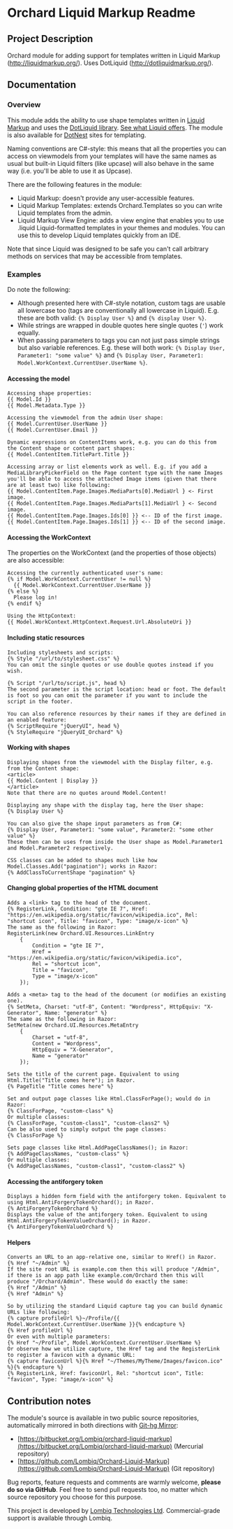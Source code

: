 # Orchard Liquid Markup Readme



## Project Description

Orchard module for adding support for templates written in Liquid Markup (http://liquidmarkup.org/). Uses DotLiquid (http://dotliquidmarkup.org/).


## Documentation

### Overview

This module adds the ability to use shape templates written in [Liquid Markup](http://liquidmarkup.org/) and uses the [DotLiquid library](http://dotliquidmarkup.org/). [See what Liquid offers](https://github.com/Shopify/liquid/wiki/Liquid-for-Designers). The module is also available for [DotNest](http://dotnest.com/) sites for templating.

Naming conventions are C#-style: this means that all the properties you can access on viewmodels from your templates will have the same names as usual but built-in Liquid filters (like upcase) will also behave in the same way (i.e. you'll be able to use it as Upcase).

There are the following features in the module:

- Liquid Markup: doesn't provide any user-accessible features.
- Liquid Markup Templates: extends Orchard.Templates so you can write Liquid templates from the admin.
- Liquid Markup View Engine: adds a view engine that enables you to use .liquid Liquid-formatted templates in your themes and modules. You can use this to develop Liquid templates quickly from an IDE.

Note that since Liquid was designed to be safe you can't call arbitrary methods on services that may be accessible from templates.

### Examples

Do note the following:

- Although presented here with C#-style notation, custom tags are usable all lowercase too (tags are conventionally all lowercase in Liquid). E.g. these are both valid: `{% Display User %}` and `{% display User %}`.
- While strings are wrapped in double quotes here single quotes (`'`) work equally.
- When passing parameters to tags you can not just pass simple strings but also variable references. E.g. these will both work: `{% Display User, Parameter1: "some value" %}` and  `{% Display User, Parameter1: Model.WorkContext.CurrentUser.UserName %}`.

#### Accessing the model

	Accessing shape properties:
	{{ Model.Id }}
	{{ Model.Metadata.Type }}
	
	Accessing the viewmodel from the admin User shape:
	{{ Model.CurrentUser.UserName }}
	{{ Model.CurrentUser.Email }}
	
	Dynamic expressions on ContentItems work, e.g. you can do this from the Content shape or content part shapes:
	{{ Model.ContentItem.TitlePart.Title }}

	Accessing array or list elements work as well. E.g. if you add a MediaLibraryPickerField on the Page content type with the name Images you'll be able to access the attached Image items (given that there are at least two) like following:
	{{ Model.ContentItem.Page.Images.MediaParts[0].MediaUrl } <- First image.
	{{ Model.ContentItem.Page.Images.MediaParts[1].MediaUrl } <- Second image.
	{{ Model.ContentItem.Page.Images.Ids[0] }} <-- ID of the first image.
	{{ Model.ContentItem.Page.Images.Ids[1] }} <-- ID of the second image.

#### Accessing the WorkContext

The properties on the WorkContext (and the properties of those objects) are also accessible:

	Accessing the currently authenticated user's name: 
	{% if Model.WorkContext.CurrentUser != null %}
	  {{ Model.WorkContext.CurrentUser.UserName }}
	{% else %}
	  Please log in!
	{% endif %}
	
	Using the HttpContext:
	{{ Model.WorkContext.HttpContext.Request.Url.AbsoluteUri }}

#### Including static resources

	Including stylesheets and scripts:
	{% Style "/url/to/stylesheet.css" %}
	You can omit the single quotes or use double quotes instead if you wish.
	
	{% Script "/url/to/script.js", head %}
	The second parameter is the script location: head or foot. The default is foot so you can omit the parameter if you want to include the script in the footer.
	
	You can also reference resources by their names if they are defined in an enabled feature:
	{% ScriptRequire "jQueryUI", head %}
	{% StyleRequire "jQueryUI_Orchard" %}

#### Working with shapes

	Displaying shapes from the viewmodel with the Display filter, e.g. from the Content shape:
	<article>
	{{ Model.Content | Display }}
	</article>
	Note that there are no quotes around Model.Content!
	
	Displaying any shape with the display tag, here the User shape:
	{% Display User %}
	
	You can also give the shape input parameters as from C#:
	{% Display User, Parameter1: "some value", Parameter2: "some other value" %}
	These then can be uses from inside the User shape as Model.Parameter1 and Model.Parameter2 respectively.

	CSS classes can be added to shapes much like how Model.Classes.Add("pagination"); works in Razor:
	{% AddClassToCurrentShape "pagination" %}

#### Changing global properties of the HTML document

	Adds a <link> tag to the head of the document.
	{% RegisterLink, Condition: "gte IE 7", Href: "https://en.wikipedia.org/static/favicon/wikipedia.ico", Rel: "shortcut icon", Title: "favicon", Type: "image/x-icon" %}
	The same as the following in Razor: 
	RegisterLink(new Orchard.UI.Resources.LinkEntry
		{
			Condition = "gte IE 7",
			Href = "https://en.wikipedia.org/static/favicon/wikipedia.ico",
			Rel = "shortcut icon",
			Title = "favicon",
			Type = "image/x-icon"
		});

	Adds a <meta> tag to the head of the document (or modifies an existing one).
	{% SetMeta, Charset: "utf-8", Content: "Wordpress", HttpEquiv: "X-Generator", Name: "generator" %}
	The same as the following in Razor:
	SetMeta(new Orchard.UI.Resources.MetaEntry
		{
			Charset = "utf-8",
			Content = "Wordpress",
			HttpEquiv = "X-Generator",
			Name = "generator"
		});

	Sets the title of the current page. Equivalent to using Html.Title("Title comes here"); in Razor.
    {% PageTitle "Title comes here" %}

	Set and output page classes like Html.ClassForPage(); would do in Razor:
	{% ClassForPage, "custom-class" %}
	Or multiple classes:
	{% ClassForPage, "custom-class1", "custom-class2" %}
	Can be also used to simply output the page classes:
	{% ClassForPage %}

	Sets page classes like Html.AddPageClassNames(); in Razor:
	{% AddPageClassNames, "custom-class" %}
	Or multiple classes:
	{% AddPageClassNames, "custom-class1", "custom-class2" %}

#### Accessing the antiforgery token

	Displays a hidden form field with the antiforgery token. Equivalent to using Html.AntiForgeryTokenOrchard(); in Razor.
	{% AntiForgeryTokenOrchard %}
	Displays the value of the antiforgery token. Equivalent to using Html.AntiForgeryTokenValueOrchard(); in Razor.
	{% AntiForgeryTokenValueOrchard %}

#### Helpers

	Converts an URL to an app-relative one, similar to Href() in Razor.
	{% Href "~/Admin" %}
	If the site root URL is example.com then this will produce "/Admin", if there is an app path like example.com/Orchard then this will produce "/Orchard/Admin". These would do exactly the same:
	{% Href "/Admin" %}
	{% Href "Admin" %}

	So by utilizing the standard Liquid capture tag you can build dynamic URLs like following:
	{% capture profileUrl %}~/Profile/{{ Model.WorkContext.CurrentUser.UserName }}{% endcapture %}
	{% Href profileUrl %}
	Or even with multiple parameters:
	{% Href "~/Profile", Model.WorkContext.CurrentUser.UserName %}
	Or observe how we utilize capture, the Href tag and the RegisterLink to register a favicon with a dynamic URL:
	{% capture faviconUrl %}{% Href "~/Themes/MyTheme/Images/favicon.ico" %}{% endcapture %}
	{% RegisterLink, Href: faviconUrl, Rel: "shortcut icon", Title: "favicon", Type: "image/x-icon" %}


## Contribution notes

The module's source is available in two public source repositories, automatically mirrored in both directions with [Git-hg Mirror](https://githgmirror.com):

- [https://bitbucket.org/Lombiq/orchard-liquid-markup](https://bitbucket.org/Lombiq/orchard-liquid-markup) (Mercurial repository)
- [https://github.com/Lombiq/Orchard-Liquid-Markup](https://github.com/Lombiq/Orchard-Liquid-Markup) (Git repository)

Bug reports, feature requests and comments are warmly welcome, **please do so via GitHub**.
Feel free to send pull requests too, no matter which source repository you choose for this purpose.

This project is developed by [Lombiq Technologies Ltd](http://lombiq.com/). Commercial-grade support is available through Lombiq.